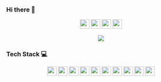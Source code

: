 ### Hi there 👋
<p align="center">
  <a href="mailto:gouthamireddygodhala@protonmail.com" target="_blank"><img height="25" src = "https://img.shields.io/badge/gmail-c14438?&style=for-the-badge&logo=email&logoColor=white"></a>
  <a href="https://linkedin.com/in/gouthami-reddy-godhala" target="_blank"><img height="25" src = "https://img.shields.io/badge/-LinkedIn-0e76a8?style=for-the-badge&logo=Linkedin&logoColor=white"></a>
  <a href="https://gouthamireddy2507.github.io" target="_blank"><img height="25" src = "https://img.shields.io/badge/Website-3b5998?style=for-the-badge&logo=google-chrome&logoColor=white"></a>
  <a href="https://www.quora.com/profile/Gouthami-Reddy-115" target="_blank"><img height="25" src = "https://img.shields.io/badge/Quora-c14438?style=for-the-badge&logo=quora&logoColor=white"></a>
</p>
<p align="center"><img src="https://komarev.com/ghpvc/?username=gouthamireddy2507&color=red"</p>

### Tech Stack 💻
<p align="center">
  <img height="25" src="https://img.shields.io/badge/Python-3776AB?style=for-the-badge&logo=python&logoColor=white">
  <img height="25" src="https://img.shields.io/badge/TensorFlow-FF6F00?style=for-the-badge&logo=tensorflow&logoColor=white">
  <img height="25" src="https://img.shields.io/badge/PyTorch-EE4C2C?style=for-the-badge&logo=pytorch&logoColor=white">
  <img height="25" src="https://img.shields.io/badge/scikit-learn-F7931E?style=for-the-badge&logo=scikit-learn&logoColor=white">
  <img height="25" src="https://img.shields.io/badge/LaTeX-008080?style=for-the-badge&logo=latex&logoColor=white">
  <img height="25" src="https://img.shields.io/badge/MongoDB-47A248?style=for-the-badge&logo=mongodb&logoColor=white">
  <img height="25" src="https://img.shields.io/badge/ChromaDB-1E1E1E?style=for-the-badge&logo=redis&logoColor=white">
  <img height="25" src="https://img.shields.io/badge/Redis-DC382D?style=for-the-badge&logo=redis&logoColor=white">
  <img height="25" src="https://img.shields.io/badge/PostgreSQL-4169E1?style=for-the-badge&logo=postgresql&logoColor=white">
  <img height="25" src="https://img.shields.io/badge/C++-00599C?style=for-the-badge&logo=cplusplus&logoColor=white">
</p>
